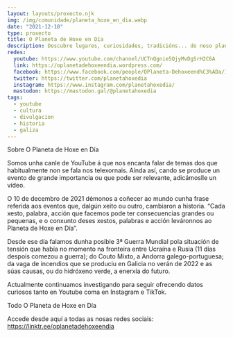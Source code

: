 ```yaml
---
layout: layouts/proxecto.njk
img: /img/comunidade/planeta_hoxe_en_dia.webp
date: "2021-12-10"
type: proxecto
title: O Planeta de Hoxe en Día
description: Descubre lugares, curiosidades, tradicións... do noso planeta.
redes:
  youtube: https://www.youtube.com/channel/UCTnQgnie5QjyMvDgSrH2C6A
  link: https://oplanetadehoxeendia.wordpress.com/
  facebook: https://www.facebook.com/people/OPlaneta-Dehoxeend%C3%ADa/100088478730436
  twitter: https://twitter.com/planetahoxedia
  instagram: https://www.instagram.com/planetahoxedia/
  mastodon: https://mastodon.gal/@planetahoxedia
tags:
  - youtube
  - cultura
  - divulgacion
  - historia
  - galiza
---
```

Sobre O Planeta de Hoxe en Día

Somos unha canle de YouTube á que nos encanta falar de temas dos que habitualmente non se fala nos telexornais. Aínda así, cando se produce un evento de grande importancia ou que pode ser relevante, adicámoslle un vídeo.

O 10 de decembro de 2021 démonos a coñecer ao mundo cunha frase referida aos eventos que, dalgún xeito ou outro, cambiaron a historia.
“Cada xesto, palabra, acción que facemos pode ter consecuencias grandes ou pequenas, e o conxunto deses xestos, palabras e acción leváronnos ao Planeta de Hoxe en Día”.

Desde ese día falamos dunha posible 3ª Guerra Mundial pola situación de tensión que había no momento na fronteira entre Ucraína e Rusia (11 días despois comezou a guerra); do Couto Mixto, a Andorra galego-portuguesa; da vaga de incendios que se produciu en Galicia no verán de 2022 e as súas causas, ou do hidróxeno verde, a enerxía do futuro.

Actualmente continuamos investigando para seguir ofrecendo datos curiosos tanto en Youtube coma en Instagram e TikTok.

Todo O Planeta de Hoxe en Día

Accede desde aquí a todas as nosas redes sociais: https://linktr.ee/oplanetadehoxeendia